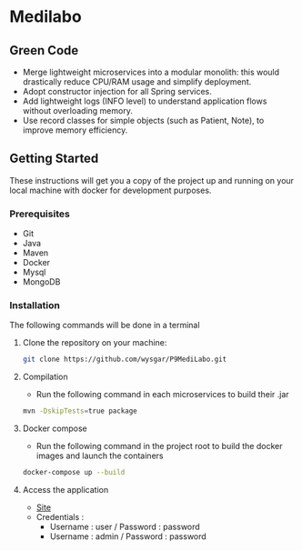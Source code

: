 # Medilabo

## Green Code

- Merge lightweight microservices into a modular monolith: this would drastically reduce CPU/RAM usage and simplify deployment.
- Adopt constructor injection for all Spring services.
- Add lightweight logs (INFO level) to understand application flows without overloading memory.
- Use record classes for simple objects (such as Patient, Note), to improve memory efficiency.

## Getting Started

These instructions will get you a copy of the project up and running on your local machine with docker for development purposes.

### Prerequisites

- Git
- Java
- Maven
- Docker
- Mysql
- MongoDB

### Installation

The following commands will be done in a terminal

1. Clone the repository on your machine:
   ```Bash
   git clone https://github.com/wysgar/P9MediLabo.git
   ```

3. Compilation
   - Run the following command in each microservices to build their .jar
   ```Bash
   mvn -DskipTests=true package
   ```

5. Docker compose
   - Run the following command in the project root to build the docker images and launch the containers
   ```Bash
   docker-compose up --build
   ```

7. Access the application
   - [Site](http://localhost:8080/login)
   - Credentials :
      - Username : user / Password : password
      - Username : admin / Password : password
